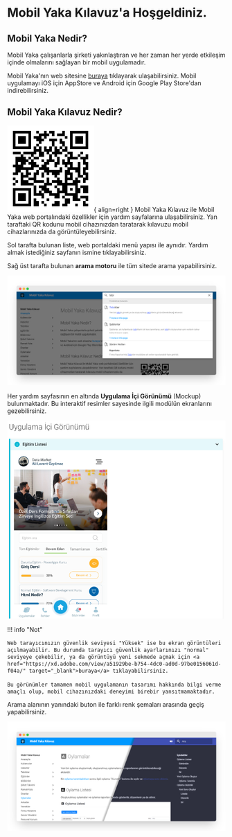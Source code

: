 # Mobil Yaka Kılavuz'a Hoşgeldiniz.

## Mobil Yaka Nedir?

Mobil Yaka çalışanlarla şirketi yakınlaştıran ve her zaman her yerde etkileşim içinde olmalarını sağlayan bir mobil uygulamadır.

Mobil Yaka'nın web sitesine <a href="https://mobilyaka.com/" target="_blank">buraya</a> tıklayarak ulaşabilirsiniz. Mobil uygulamayı iOS için AppStore ve Android için Google Play Store'dan indirebilirsiniz.

## Mobil Yaka Kılavuz Nedir?

![qrLink](images/qrLink.png){ align=right } Mobil Yaka Kılavuz ile Mobil Yaka web portalındaki özellikler için yardım sayfalarına ulaşabilirsiniz. Yan taraftaki QR kodunu mobil cihazınızdan taratarak kılavuzu mobil cihazlarınızda da görüntüleyebilirsiniz.

Sol tarafta bulunan liste, web portaldaki menü yapısı ile aynıdır. Yardım almak istediğiniz sayfanın ismine tıklayabilirsiniz.

Sağ üst tarafta bulunan **arama motoru** ile tüm sitede arama yapabilirsiniz.

<img src="images/arama.png" alt="image-20220107160540620" style="zoom: 67%;" />

Her yardım sayfasının en altında **Uygulama İçi Görünümü** (Mockup) bulunmaktadır. Bu interaktif resimler sayesinde ilgili modülün ekranlarını gezebilirsiniz.

<img src="images/interaktifGoruntu.png" style="zoom: 67%;" />

!!! info "Not"

    Web tarayıcınızın güvenlik seviyesi "Yüksek" ise bu ekran görüntüleri açılmayabilir. Bu durumda tarayıcı güvenlik ayarlarınızı "normal" seviyeye çekebilir, ya da görüntüyü yeni sekmede açmak için <a href="https://xd.adobe.com/view/a51929be-b754-4dc0-ad0d-97be0156061d-f04a/" target="_blank">buraya</a> tıklayabilirsiniz.
    
    Bu görünümler tamamen mobil uygulamanın tasarımı hakkında bilgi verme amaçlı olup, mobil cihazınızdaki deneyimi birebir yansıtmamaktadır.

Arama alanının yanındaki buton ile farklı renk şemaları arasında geçiş yapabilirsiniz.

<img src="images/mobilYakaColorsMockup.png" alt="image-20220107160540620" style="zoom: 67%;" />
